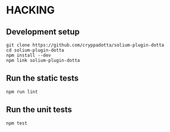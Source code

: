 # HACKING

## Development setup

    git clone https://github.com/cryppadotta/solium-plugin-dotta
    cd solium-plugin-dotta
    npm install --dev
    npm link solium-plugin-dotta

## Run the static tests

    npm run lint

## Run the unit tests

    npm test
